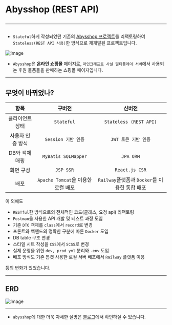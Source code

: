 # Abysshop (REST API) <hr>

- `Stateful`하게 작성되었던 기존의 [Abysshop 프로젝트](https://github.com/Bam-j/abysshop)를 리팩토링하여 `Stateless(REST API 사용)`한 방식으로 재개발된 프로젝트입니다.

![Image](https://github.com/user-attachments/assets/72dccc69-29e9-4e72-b654-7bf11b334524)

- `Abysshop`은 **온라인 쇼핑몰** 페이지로, `마인크래프트 사설 멀티플레이 서버`에서 사용되는 후원 물품들을 판매하는 쇼핑몰 페이지입니다.

<hr>

## 무엇이 바뀌었나?

|    항목     |            구버전             |                신버전                |
|:---------:|:--------------------------:|:---------------------------------:|
| 클라이언트 상태  |         `Stateful`         |      `Stateless (REST API)`       |
| 사용자 인증 방식 |      `Session 기반 인증`       |          `JWT 토큰 기반 인증`           |
| DB와 객체 매핑 |    `MyBatis SQLMapper`     |             `JPA ORM`             |
|   화면 구성   |         `JSP SSR`          |          `React.js CSR`           |
|    배포     | `Apache Tomcat`을 이용한 로컬 배포 | `Railway`플랫폼과 `Docker`를 이용한 통합 배포 |

이 외에도

- `RESTful`한 방식으로의 전체적인 코드(클래스, 요청 api) 리팩토링
- `Postman`을 사용한 API 개발 및 테스트 과정 도입
- 기존 `DTO` 객체를 `class`에서 `record`로 변경
- 프론트와 백엔드의 명확한 구분에 따른 `Docker` 도입
- DB table 구조 변경
- 스타일 시트 작성을 `CSS`에서 `SCSS`로 변경
- 실제 운영을 위한 `dev, prod yml` 분리와 `.env` 도입
- 배포 방식도 기존 톰캣 사용한 로컬 서버 배포에서 `Railway` 플랫폼 이용

등의 변화가 있었습니다.

<hr>

## ERD

![Image](https://github.com/user-attachments/assets/10c541da-4606-441c-b2d9-2b680ca8696a)

<hr>

- `abysshop`에 대한 더욱 자세한 설명은 [블로그](https://velog.io/@bami/abysshop-%ED%94%84%EB%A1%9C%EC%A0%9D%ED%8A%B8-%EC%9B%B9-%EC%87%BC%ED%95%91%EB%AA%B0-%ED%94%84%EB%A1%9C%EC%A0%9D%ED%8A%B8-%EA%B0%9C%EC%9A%94)에서 확인하실 수 있습니다.